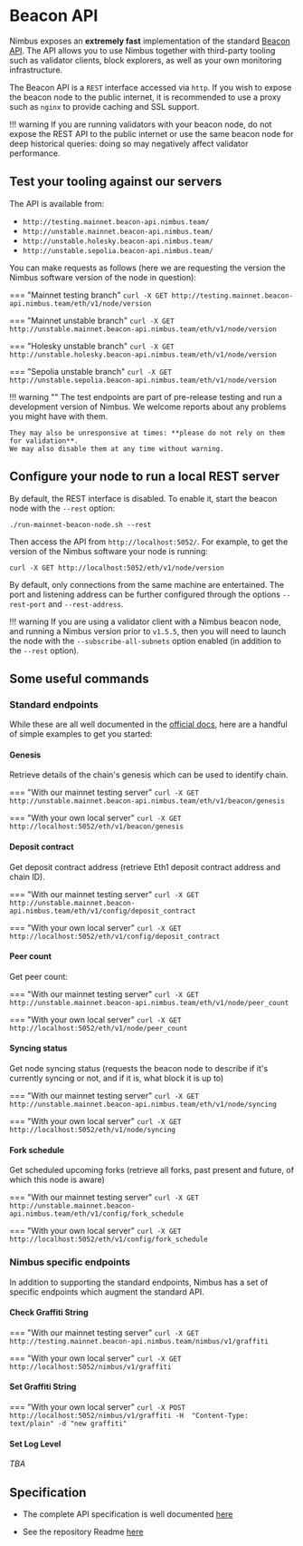 # Beacon API

Nimbus exposes an **extremely fast** implementation of the standard [Beacon API](https://ethereum.github.io/beacon-APIs/).
The API allows you to use Nimbus together with third-party tooling such as validator clients, block explorers, as well as your own monitoring infrastructure.

The Beacon API is a `REST` interface accessed via `http`.
If you wish to expose the beacon node to the public internet, it is recommended to use a proxy such as `nginx` to provide caching and SSL support.

!!! warning
    If you are running validators with your beacon node, do not expose the REST API to the public internet or use the same beacon node for deep historical queries: doing so may negatively affect validator performance.

## Test your tooling against our servers

 The API is available from:

* `http://testing.mainnet.beacon-api.nimbus.team/`
* `http://unstable.mainnet.beacon-api.nimbus.team/`
* `http://unstable.holesky.beacon-api.nimbus.team/`
* `http://unstable.sepolia.beacon-api.nimbus.team/`

You can make requests as follows (here we are requesting the version the Nimbus software version of the node in question):

=== "Mainnet testing branch"
    ```
    curl -X GET http://testing.mainnet.beacon-api.nimbus.team/eth/v1/node/version
    ```

=== "Mainnet unstable branch"
    ```
    curl -X GET http://unstable.mainnet.beacon-api.nimbus.team/eth/v1/node/version
    ```

=== "Holesky unstable branch"
    ```
    curl -X GET  http://unstable.holesky.beacon-api.nimbus.team/eth/v1/node/version
    ```

=== "Sepolia unstable branch"
    ```
    curl -X GET  http://unstable.sepolia.beacon-api.nimbus.team/eth/v1/node/version
    ```

!!! warning ""
    The test endpoints are part of pre-release testing and run a development version of Nimbus.
    We welcome reports about any problems you might have with them.

    They may also be unresponsive at times: **please do not rely on them for validation**.
    We may also disable them at any time without warning.

## Configure your node to run a local REST server

By default, the REST interface is disabled.
To enable it, start the beacon node with the `--rest` option:

```
./run-mainnet-beacon-node.sh --rest
```

Then access the API from `http://localhost:5052/`.
For example, to get the version of the Nimbus software your node is running:

```
curl -X GET http://localhost:5052/eth/v1/node/version
```

By default, only connections from the same machine are entertained.
The port and listening address can be further configured through the options `--rest-port` and `--rest-address`.

!!! warning
    If you are using a validator client with a Nimbus beacon node, and running a Nimbus version prior to `v1.5.5`, then you will need to launch the node with the `--subscribe-all-subnets` option enabled (in addition to the `--rest` option).

## Some useful commands

### Standard endpoints

While these are all well documented in the [official docs](https://ethereum.github.io/beacon-APIs/), here are a handful of simple examples to get you started:

#### Genesis

Retrieve details of the chain's genesis which can be used to identify chain.

=== "With our mainnet testing server"
    ```
    curl -X GET http://unstable.mainnet.beacon-api.nimbus.team/eth/v1/beacon/genesis
    ```

=== "With your own local server"
    ```
    curl -X GET http://localhost:5052/eth/v1/beacon/genesis
    ```

#### Deposit contract

Get deposit contract address (retrieve Eth1 deposit contract address and chain ID).

=== "With our mainnet testing server"
    ```
    curl -X GET http://unstable.mainnet.beacon-api.nimbus.team/eth/v1/config/deposit_contract
    ```

=== "With your own local server"
    ```
    curl -X GET http://localhost:5052/eth/v1/config/deposit_contract
    ```


#### Peer count

Get peer count:

=== "With our mainnet testing server"
    ```
    curl -X GET http://unstable.mainnet.beacon-api.nimbus.team/eth/v1/node/peer_count
    ```

=== "With your own local server"
    ```
    curl -X GET http://localhost:5052/eth/v1/node/peer_count
    ```


#### Syncing status

Get node syncing status (requests the beacon node to describe if it's currently syncing or not, and if it is, what block it is up to)

=== "With our mainnet testing server"
    ```
    curl -X GET http://unstable.mainnet.beacon-api.nimbus.team/eth/v1/node/syncing
    ```

=== "With your own local server"
    ```
    curl -X GET http://localhost:5052/eth/v1/node/syncing
    ```

#### Fork schedule

Get scheduled upcoming forks (retrieve all forks, past present and future, of which this node is aware)

=== "With our mainnet testing server"
    ```
    curl -X GET http://unstable.mainnet.beacon-api.nimbus.team/eth/v1/config/fork_schedule
    ```

=== "With your own local server"
    ```
    curl -X GET http://localhost:5052/eth/v1/config/fork_schedule
    ```


### Nimbus specific endpoints

In addition to supporting the standard endpoints, Nimbus has a set of specific endpoints which augment the standard API.


#### Check Graffiti String


=== "With our mainnet testing server"
    ```
    curl -X GET http://testing.mainnet.beacon-api.nimbus.team/nimbus/v1/graffiti
    ```

=== "With your own local server"
    ```
    curl -X GET http://localhost:5052/nimbus/v1/graffiti
    ```

#### Set Graffiti String

=== "With your own local server"
    ```
    curl -X POST http://localhost:5052/nimbus/v1/graffiti -H  "Content-Type: text/plain" -d "new graffiti"
    ```

#### Set Log Level

*TBA*



## Specification

- The complete API specification is well documented [here](https://ethereum.github.io/beacon-APIs/)

- See the repository Readme [here](https://github.com/ethereum/beacon-APIs)

